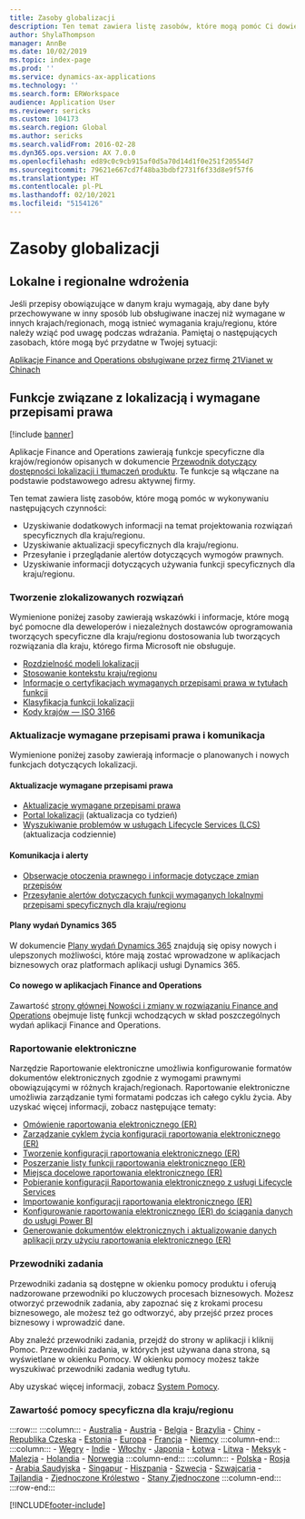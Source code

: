 ```yaml
---
title: Zasoby globalizacji
description: Ten temat zawiera listę zasobów, które mogą pomóc Ci dowiedzieć się więcej na temat funkcjonalności i ofert dla danego kraju/regionu.
author: ShylaThompson
manager: AnnBe
ms.date: 10/02/2019
ms.topic: index-page
ms.prod: ''
ms.service: dynamics-ax-applications
ms.technology: ''
ms.search.form: ERWorkspace
audience: Application User
ms.reviewer: sericks
ms.custom: 104173
ms.search.region: Global
ms.author: sericks
ms.search.validFrom: 2016-02-28
ms.dyn365.ops.version: AX 7.0.0
ms.openlocfilehash: ed89c0c9cb915af0d5a70d14d1f0e251f20554d7
ms.sourcegitcommit: 79621e667cd7f48ba3bdbf2731f6f33d8e9f57f6
ms.translationtype: HT
ms.contentlocale: pl-PL
ms.lasthandoff: 02/10/2021
ms.locfileid: "5154126"
---
```

# <a name="globalization-resources"></a>Zasoby globalizacji

## <a name="local-and-regional-deployments"></a>Lokalne i regionalne wdrożenia
Jeśli przepisy obowiązujące w danym kraju wymagają, aby dane były przechowywane w inny sposób lub obsługiwane inaczej niż wymagane w innych krajach/regionach, mogą istnieć wymagania kraju/regionu, które należy wziąć pod uwagę podczas wdrażania. Pamiętaj o następujących zasobach, które mogą być przydatne w Twojej sytuacji:

[Aplikacje Finance and Operations obsługiwane przez firmę 21Vianet w Chinach](https://docs.microsoft.com/dynamics365/unified-operations/dev-itpro/deployment/china-local-deployment)

## <a name="localization-and-regulatory-features"></a>Funkcje związane z lokalizacją i wymagane przepisami prawa

[!include [banner](../includes/banner.md)]

Aplikacje Finance and Operations zawierają funkcje specyficzne dla krajów/regionów opisanych w dokumencie [Przewodnik dotyczący dostępności lokalizacji i tłumaczeń produktu](https://aka.ms/dynamics_365_international_availability_deck). Te funkcje są włączane na podstawie podstawowego adresu aktywnej firmy. 

Ten temat zawiera listę zasobów, które mogą pomóc w wykonywaniu następujących czynności: 
- Uzyskiwanie dodatkowych informacji na temat projektowania rozwiązań specyficznych dla kraju/regionu.
- Uzyskiwanie aktualizacji specyficznych dla kraju/regionu.
- Przesyłanie i przeglądanie alertów dotyczących wymogów prawnych.
- Uzyskiwanie informacji dotyczących używania funkcji specyficznych dla kraju/regionu.

### <a name="developing-localized-solutions"></a>Tworzenie zlokalizowanych rozwiązań
Wymienione poniżej zasoby zawierają wskazówki i informacje, które mogą być pomocne dla deweloperów i niezależnych dostawców oprogramowania tworzących specyficzne dla kraju/regionu dostosowania lub tworzących rozwiązania dla kraju, którego firma Microsoft nie obsługuje.
-   [Rozdzielność modeli lokalizacji](separate-localization-models.md)
-   [Stosowanie kontekstu kraju/regionu](apply-country-context.md)
-   [Informacje o certyfikacjach wymaganych przepisami prawa w tytułach funkcji](regulatory-certifications.md)
-   [Klasyfikacja funkcji lokalizacji](classify-localization-features.md)
-   [Kody krajów — ISO 3166](https://www.iso.org/iso-3166-country-codes.html)

### <a name="regulatory-updates-and-communication"></a>Aktualizacje wymagane przepisami prawa i komunikacja
Wymienione poniżej zasoby zawierają informacje o planowanych i nowych funkcjach dotyczących lokalizacji. 

#### <a name="regulatory-updates"></a>Aktualizacje wymagane przepisami prawa
-   [Aktualizacje wymagane przepisami prawa](../../../finance/localizations/regulatory-updates.md)
-   [Portal lokalizacji](https://docs.microsoft.com/dynamics/s-e/) (aktualizacja co tydzień)
-   [Wyszukiwanie problemów w usługach Lifecycle Services (LCS)](../lifecycle-services/issue-search-lcs.md) (aktualizacja codziennie)

#### <a name="communication-and-alerts"></a>Komunikacja i alerty
-   [Obserwacje otoczenia prawnego i informacje dotyczące zmian przepisów](regulatory-watch-communication.md)
-   [Przesyłanie alertów dotyczących funkcji wymaganych lokalnymi przepisami specyficznych dla kraju/regionu](submit-localization-alerts.md)

#### <a name="dynamics-365-release-plans"></a>Plany wydań Dynamics 365
W dokumencie [Plany wydań Dynamics 365](https://docs.microsoft.com/business-applications-release-notes/) znajdują się opisy nowych i ulepszonych możliwości, które mają zostać wprowadzone w aplikacjach biznesowych oraz platformach aplikacji usługi Dynamics 365. 

#### <a name="finance-and-operations-apps-whats-new"></a>Co nowego w aplikacjach Finance and Operations
Zawartość [strony głównej Nowości i zmiany w rozwiązaniu Finance and Operations](../../fin-ops/get-started/whats-new-changed.md) obejmuje listę funkcji wchodzących w skład poszczególnych wydań aplikacji Finance and Operations.

### <a name="electronic-reporting"></a>Raportowanie elektroniczne
Narzędzie Raportowanie elektroniczne umożliwia konfigurowanie formatów dokumentów elektronicznych zgodnie z wymogami prawnymi obowiązującymi w różnych krajach/regionach. Raportowanie elektroniczne umożliwia zarządzanie tymi formatami podczas ich całego cyklu życia. Aby uzyskać więcej informacji, zobacz następujące tematy:
-   [Omówienie raportowania elektronicznego (ER)](../analytics/general-electronic-reporting.md)
-   [Zarządzanie cyklem życia konfiguracji raportowania elektronicznego (ER)](../analytics/general-electronic-reporting-manage-configuration-lifecycle.md)
-   [Tworzenie konfiguracji raportowania elektronicznego (ER)](../analytics/electronic-reporting-configuration.md)
-   [Poszerzanie listy funkcji raportowania elektronicznego (ER)](../analytics/general-electronic-reporting-formulas-list-extension.md)
-   [Miejsca docelowe raportowania elektronicznego (ER)](../analytics/electronic-reporting-destinations.md)
-   [Pobieranie konfiguracji Raportowania elektronicznego z usługi Lifecycle Services](../analytics/download-electronic-reporting-configuration-lcs.md)
-   [Importowanie konfiguracji raportowania elektronicznego (ER)](../analytics/electronic-reporting-import-ger-configurations.md)
-   [Konfigurowanie raportowania elektronicznego (ER) do ściągania danych do usługi Power BI](../analytics/general-electronic-reporting-report-configuration-get-data-powerbi.md)
-   [Generowanie dokumentów elektronicznych i aktualizowanie danych aplikacji przy użyciu raportowania elektronicznego (ER)](../analytics/generate-electronic-documents-update-application-data.md)

### <a name="task-guides"></a>Przewodniki zadania
Przewodniki zadania są dostępne w okienku pomocy produktu i oferują nadzorowane przewodniki po kluczowych procesach biznesowych. Możesz otworzyć przewodnik zadania, aby zapoznać się z krokami procesu biznesowego, ale możesz też go odtworzyć, aby przejść przez proces biznesowy i wprowadzić dane.

Aby znaleźć przewodniki zadania, przejdź do strony w aplikacji i kliknij Pomoc. Przewodniki zadania, w których jest używana dana strona, są wyświetlane w okienku Pomocy. W okienku pomocy możesz także wyszukiwać przewodniki zadania według tytułu.

Aby uzyskać więcej informacji, zobacz [System Pomocy](../../fin-ops/get-started/help-overview.md#task-guides).


### <a name="countryregion-specific-help-content"></a>Zawartość pomocy specyficzna dla kraju/regionu
:::row:::
    :::column:::
        - [Australia](../../../finance/localizations/australia.md)
        - [Austria](../../../finance/localizations/austria.md)
        - [Belgia](../../../finance/localizations/belgium.md)
        - [Brazylia](../../../finance/localizations/brazil.md)
        - [Chiny](../../../finance/localizations/china.md)
        - [Republika Czeska](../../../finance/localizations/czech-republic.md)
        - [Estonia](../../../finance/localizations/estonia.md)
        - [Europa](../../../finance/localizations/europe.md)
        - [Francja](../../../finance/localizations/france.md)
        - [Niemcy](../../../finance/localizations/germany.md)
    :::column-end:::
    :::column:::
        - [Węgry](../../../finance/localizations/hungary.md)
        - [Indie](../../../finance/localizations/india.md)
        - [Włochy](../../../finance/localizations/italy.md)
        - [Japonia](../../../finance/localizations/japan.md)
        - [Łotwa](../../../finance/localizations/latvia.md)
        - [Litwa](../../../finance/localizations/lithuania.md)
        - [Meksyk](../../../finance/localizations/mexico.md)
        - [Malezja](../../../finance/localizations/malaysia.md)
        - [Holandia](../../../finance/localizations/netherlands.md)
        - [Norwegia](../../../finance/localizations/norway.md)
    :::column-end:::
    :::column:::
        - [Polska](../../../finance/localizations/poland.md)
        - [Rosja](../../../finance/localizations/russia.md)
        - [Arabia Saudyjska](../../../finance/localizations/saudi-arabia.md)
        - [Singapur](../../../finance/localizations/singapore.md)
        - [Hiszpania](../../../finance/localizations/spain.md)
        - [Szwecja](../../../finance/localizations/sweden.md)
        - [Szwajcaria](../../../finance/localizations/switzerland.md)
        - [Tajlandia](../../../finance/localizations/thailand.md)
        - [Zjednoczone Królestwo](../../../finance/localizations/united-kingdom.md)
        - [Stany Zjednoczone](../../../finance/localizations/united-states.md)
    :::column-end:::
:::row-end:::








[!INCLUDE[footer-include](../../../includes/footer-banner.md)]